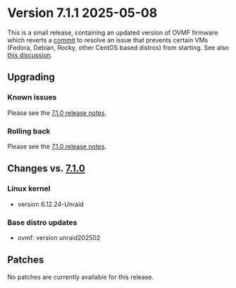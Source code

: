 # Version 7.1.1 2025-05-08

This is a small release, containing an updated version of OVMF firmware
which reverts a [commit](https://github.com/tianocore/edk2/commit/efaa102d00)
to resolve an issue that prevents certain VMs (Fedora, Debian, Rocky, other CentOS based distros)
from starting. See also [this discussion](https://github.com/tianocore/edk2/issues/10883).

## Upgrading

### Known issues

Please see the [7.1.0 release notes](7.1.0.md#known-issues).

### Rolling back

Please see the [7.1.0 release notes](7.1.0.md#rolling-back).

## Changes vs. [7.1.0](7.1.0.md)

### Linux kernel

* version 6.12.24-Unraid

### Base distro updates

* ovmf: version unraid202502

## Patches

No patches are currently available for this release.
